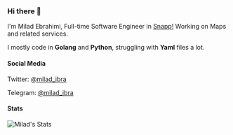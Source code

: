 ### Hi there 👋

<!--
**miladibra10/miladibra10** is a ✨ _special_ ✨ repository because its `README.md` (this file) appears on your GitHub profile.

Here are some ideas to get you started:

- 🔭 I’m currently working on ...
- 🌱 I’m currently learning ...
- 👯 I’m looking to collaborate on ...
- 🤔 I’m looking for help with ...
- 💬 Ask me about ...
- 📫 How to reach me: ...
- 😄 Pronouns: ...
- ⚡ Fun fact: ...
-->

I'm Milad Ebrahimi, Full-time Software Engineer in [Snapp!](https://github.com/snapp-incubator) Working on Maps and related services.

I mostly code in **Golang** and **Python**, struggling with **Yaml** files a lot.

#### Social Media
Twitter: [@milad_ibra](https://twitter.com/milad_ibra)

Telegram: [@milad_ibra](https://t.me/milad_ibra)

#### Stats
![Milad's Stats](https://github-readme-stats.vercel.app/api?username=miladibra10&show_icons=true&theme=radical&hide_rank=true)
